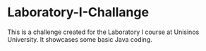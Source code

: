 # Laboratory-I-Challange
This is a challenge created for the Laboratory I course at Unisinos University. It showcases some basic Java coding.
